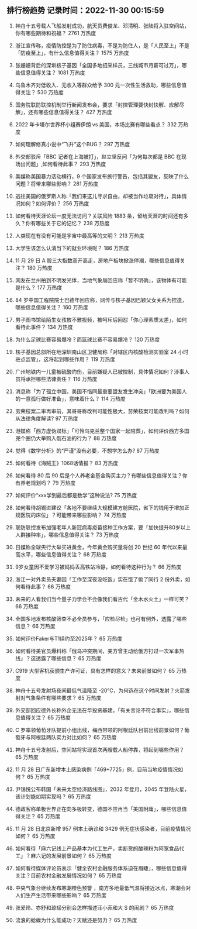
## 排行榜趋势 记录时间：2022-11-30 00:15:59
  
  1. 神舟十五号载人飞船发射成功，航天员费俊龙、邓清明、张陆将入驻空间站，你有哪些期待和祝福？ 2761 万热度
    
  2. 浙江宣传称，疫情防控是为了防住病毒，不是为防住人，是「人民至上」不是「防疫至上」，有什么信息值得关注？ 1575 万热度
    
  3. 张姗姗背后的深圳核子基因「全国多地招采样员，三线城市月薪可过万」，哪些信息值得关注？ 1081 万热度
    
  4. 乌鲁木齐对低收入、无收入等群众给予 300 元一次性生活救助，哪些信息值得关注？ 530 万热度
    
  5. 国务院联防联控机制举行新闻发布会，要求「封控管理要快封快解、应解尽解」，还有哪些信息值得关注？ 427 万热度
    
  6. 2022 年卡塔尔世界杯小组赛伊朗 vs 美国，本场比赛有哪些看点？ 332 万热度
    
  7. 如何理解修真小说中“飞升”这个BUG？ 297 万热度
    
  8. 外交部驳斥「BBC 记者在上海被打」，赵立坚反问「为何每次都是 BBC 在现场出问题」,如何看待此事？ 293 万热度
    
  9. 美媒称美国暴力活动横行，9 个国家发布旅行警告，包括其盟友，反映了什么问题？将带来哪些影响？ 281 万热度
    
  10. 逃往美国的俄罗斯人称「我们来这儿寻求自由，却被当作垃圾对待」，具体情况如何？如何评价？ 256 万热度
    
  11. 如何看待天涯论坛一度无法访问？关联风险 1883 条，留给天涯的时间还有多久？你有哪些关于它的记忆？ 238 万热度
    
  12. 人类现在有没有可能是宇宙中最高等的文明？ 213 万热度
    
  13. 大学生该怎么认清当下的就业环境呢？ 186 万热度
    
  14. 11 月 29 日 A 股三大指数高开高走，房地产板块掀涨停潮，哪些信息值得关注？ 180 万热度
    
  15. 网友在兰州拍到不明发光体，当地气象局回应称「暂不明确」，该物体有可能是什么？ 177 万热度
    
  16. 84 岁中国工程院院士巴德年回应称，网传与核子基因巴颖父女关系为捏造，哪些信息值得关注？ 160 万热度
    
  17. 男子图书馆给陌生女孩放不雅视频，被呵斥后回怼「你心理素质太差」，如何看待此事件？ 134 万热度
    
  18. 为什么足球比赛容易爆冷？而篮球比赛不容易爆冷？ 120 万热度
    
  19. 核子基因总部所在地深圳南山区卫健局称「对辖区内核酸检测实验室 24 小时驻点监管」，这将起到哪些作用？ 119 万热度
    
  20. 广州地铁内一儿童被硫酸灼伤，目前嫌疑人已被控制，具体情况如何？涉事人员将承担哪些法律责任？ 116 万热度
    
  21. 消息称「为了孤立中国，美国不惜同最重要盟友发生冲突」「欧洲要为美国人的一意孤行做好准备」，意味着什么？ 114 万热度
    
  22. 劳荣枝案二审再审前，其哥哥称改判可能性极大，劳荣枝案可能改判吗？如何从法律角度解读? 97 万热度
    
  23. 港媒称「西方虚伪双标」「可怜乌克兰整个国家一起陪葬」，如何评价西方多国兜个圈仍大举购入俄石油的行为？ 88 万热度
    
  24. 觉得《数学分析》的“严谨”没有必要，不想学怎么办? 87 万热度
    
  25. 如何看待《海贼王》1068话情报？ 83 万热度
    
  26. 如何看待 80 后 90 后是个人养老金基金购买主力？有哪些信息值得关注？你有养老规划吗？ 79 万热度
    
  27. 如何评价“xxx学到最后都是数学”这种说法? 75 万热度
    
  28. 如何看待胡锡进建议「各地不要继续大规模建方舱医院，省下的钱用于增加正规医院的床位」？可能带来哪些影响？ 74 万热度
    
  29. 联防联控发布加强老年人新冠病毒疫苗接种工作方案，要「加快提升80岁以上人群接种率」，哪些信息值得关注？ 73 万热度
    
  30. 日媒称全球央行大举买进黄金，今年黄金购买量将创 20 世纪 60 年代以来最高水平，哪些信息值得关注？ 68 万热度
    
  31. 9岁女童因不爱学习被妈妈丢高铁站冷静，如何看待这种行为？ 66 万热度
    
  32. 浙江一对外卖员夫妻因「工作至深夜没吃饭」实在饿了偷了同行 2 份外卖，如何看待此事？ 66 万热度
    
  33. 未来的人看我们当今量子力学会不会像我们看古代「金木水火土」一样可笑？ 66 万热度
    
  34. 全国多地发布核酸筛查不必全员参与，「应检尽检」也可有例外，透露了哪些信息？ 66 万热度
    
  35. 如何评价Faker与T1续约至2025年？ 65 万热度
    
  36. 如何看待美官员爆料称「俄乌冲突期间，美方曾主动给俄方打过一次军事热线」？这透露了哪些信息？ 65 万热度
    
  37. C919 大型客机获颁生产许可证，具有怎样的意义？未来前景如何？ 65 万热度
    
  38. 神舟十五号发射场夜间最低气温降至 -20℃，为何选在这个时间发射？火箭发射对气象条件有哪些要求？ 65 万热度
    
  39. 外交部回应德外长称外企无法在华投资基建，「有关言论不符合事实」，哪些信息值得关注？ 65 万热度
    
  40. C 罗率领葡萄牙队提前小组出线，梅西带领的阿根廷队目前出线前景如何？葡萄牙与阿根廷两队实力对比如何？ 65 万热度
    
  41. 神舟十五号发射后，空间站将实现首次两艘载人船停靠，将起到哪些作用？ 65 万热度
    
  42. 11 月 28 日广东新增本土感染病例「469+7725」例，目前当地疫情情况如何？ 65 万热度
    
  43. 尹锡悦公布韩国「未来太空经济路线图」，2032 年登月，2045 年登陆火星，该计划能如期实现吗？ 65 万热度
    
  44. 德政客称单极世界正在向多极转变，德国不应再当「美国附庸」，哪些信息值得关注？ 65 万热度
    
  45. 11 月 28 日北京新增 957 例本土确诊和 3429 例无症状感染者，目前疫情情况如何？ 65 万热度
    
  46. 如何看待「麻六记线上产品基本为代工生产，卖断货的酸辣粉为阿宽食品代工」？麻六记的发展前景如何？ 65 万热度
    
  47. 如何看待媒体评论员表示「健全农村金融服务体系迫在眉睫」，哪些信息值得关注？目前农村金融发展情况如何？ 65 万热度
    
  48. 中央气象台继续发布寒潮橙色预警 ，南方多地最低气温将接近冰点，寒潮会对人们生产生活带来哪些影响？ 65 万热度
    
  49. 张爱玲、亦舒和琼瑶分别会怎样描述汪小菲和大 S 的闹剧？ 65 万热度
    
  50. 流浪的蛤蟆为什么能成功？天赋还是努力？ 65 万热度
    